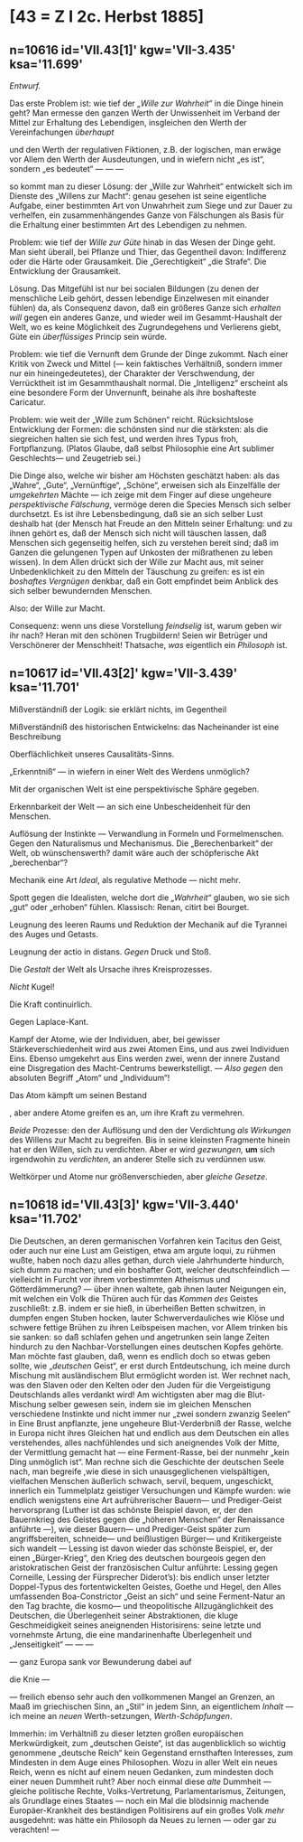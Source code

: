 # [43 = Z I 2c. Herbst 1885]

## n=10616 id='VII.43[1]' kgw='VII-3.435' ksa='11.699'

*Entwurf.*

Das erste Problem ist: wie tief der *„Wille zur Wahrheit“* in die Dinge hinein geht? Man ermesse den ganzen Werth der Unwissenheit im Verband der Mittel zur Erhaltung des Lebendigen, insgleichen den Werth der Vereinfachungen *überhaupt*

und den Werth der regulativen Fiktionen, z.B. der logischen, man erwäge vor Allem den Werth der Ausdeutungen, und in wiefern nicht „es ist“, sondern „es bedeutet“ — — —

so kommt man zu dieser Lösung: der „Wille zur Wahrheit“ entwickelt sich im Dienste des „Willens zur Macht“: genau gesehen ist seine eigentliche Aufgabe, einer bestimmten Art von Unwahrheit zum Siege und zur Dauer zu verhelfen, ein zusammenhängendes Ganze von Fälschungen als Basis für die Erhaltung einer bestimmten Art des Lebendigen zu nehmen.

Problem: wie tief der *Wille zur Güte* hinab in das Wesen der Dinge geht. Man sieht überall, bei Pflanze und Thier, das Gegentheil davon: Indifferenz oder die Härte oder Grausamkeit. Die „Gerechtigkeit“ „die Strafe“. Die Entwicklung der Grausamkeit.

Lösung. Das Mitgefühl ist nur bei socialen Bildungen (zu denen der menschliche Leib gehört, dessen lebendige Einzelwesen mit einander fühlen) da, als Consequenz davon, daß ein größeres Ganze sich *erhalten will* gegen ein anderes Ganze, und wieder weil im Gesammt-Haushalt der Welt, wo es keine Möglichkeit des Zugrundegehens und Verlierens giebt, Güte ein *überflüssiges* Princip sein würde.

Problem: wie tief die Vernunft dem Grunde der Dinge zukommt. Nach einer Kritik von Zweck und Mittel (— kein faktisches Verhältniß, sondern immer nur ein hineingedeutetes), der Charakter der Verschwendung, der Verrücktheit ist im Gesammthaushalt normal. Die „Intelligenz“ erscheint als eine besondere Form der Unvernunft, beinahe als ihre boshafteste Caricatur.

Problem: wie weit der „Wille zum Schönen“ reicht. Rücksichtslose Entwicklung der Formen: die schönsten sind nur die stärksten: als die siegreichen halten sie sich fest, und werden ihres Typus froh, Fortpflanzung. (Platos Glaube, daß selbst Philosophie eine Art sublimer Geschlechts— und Zeugetrieb sei.)

Die Dinge also, welche wir bisher am Höchsten geschätzt haben: als das „Wahre“, „Gute“, „Vernünftige“, „Schöne“, erweisen sich als Einzelfälle der *umgekehrten* Mächte — ich zeige mit dem Finger auf diese ungeheure *perspektivische Fälschung*, vermöge deren die Species Mensch sich selber durchsetzt. Es ist ihre Lebensbedingung, daß sie an sich selber Lust deshalb hat (der Mensch hat Freude an den Mitteln seiner Erhaltung: und zu ihnen gehört es, daß der Mensch sich nicht will täuschen lassen, daß Menschen sich gegenseitig helfen, sich zu verstehen bereit sind; daß im Ganzen die gelungenen Typen auf Unkosten der mißrathenen zu leben wissen). In dem Allen drückt sich der Wille zur Macht aus, mit seiner Unbedenklichkeit zu den Mitteln der Täuschung zu greifen: es ist ein *boshaftes Vergnügen* denkbar, daß ein Gott empfindet beim Anblick des sich selber bewundernden Menschen.

Also: der Wille zur Macht.

Consequenz: wenn uns diese Vorstellung *feindselig* ist, warum geben wir ihr nach? Heran mit den schönen Trugbildern! Seien wir Betrüger und Verschönerer der Menschheit! Thatsache, *was* eigentlich ein *Philosoph* ist.

## n=10617 id='VII.43[2]' kgw='VII-3.439' ksa='11.701'

Mißverständniß der Logik: sie erklärt nichts, im Gegentheil

Mißverständniß des historischen Entwickelns: das Nacheinander ist eine Beschreibung

Oberflächlichkeit unseres Causalitäts-Sinns.

„Erkenntniß“ — in wiefern in einer Welt des Werdens unmöglich?

Mit der organischen Welt ist eine perspektivische Sphäre gegeben.

Erkennbarkeit der Welt — an sich eine Unbescheidenheit für den Menschen.

Auflösung der Instinkte — Verwandlung in Formeln und Formelmenschen. Gegen den Naturalismus und Mechanismus. Die „Berechenbarkeit“ der Welt, ob wünschenswerth? damit wäre auch der schöpferische Akt „berechenbar“?

Mechanik eine Art *Ideal*, als regulative Methode — nicht mehr.

Spott gegen die Idealisten, welche dort die *„Wahrheit“* glauben, wo sie sich „gut“ oder „erhoben“ fühlen. Klassisch: Renan, citirt bei Bourget.

Leugnung des leeren Raums und Reduktion der Mechanik auf die Tyrannei des Auges und Getasts.

Leugnung der actio in distans. *Gegen* Druck und Stoß.

Die *Gestalt* der Welt als Ursache ihres Kreisprozesses.

*Nicht* Kugel!

Die Kraft continuirlich.

Gegen Laplace-Kant.

Kampf der Atome, wie der Individuen, aber, bei gewisser Stärkeverschiedenheit wird aus zwei Atomen Eins, und aus zwei Individuen Eins. Ebenso umgekehrt aus Eins werden zwei, wenn der innere Zustand eine Disgregation des Macht-Centrums bewerkstelligt. — *Also gegen* den absoluten Begriff „Atom“ und „Individuum“!

Das Atom kämpft um seinen Bestand

, aber andere Atome greifen es an, um ihre Kraft zu vermehren.

*Beide* Prozesse: den der Auflösung und den der Verdichtung *als Wirkungen* des Willens zur Macht zu begreifen. Bis in seine kleinsten Fragmente hinein hat er den Willen, sich zu verdichten. Aber er wird *gezwungen,* **um** sich irgendwohin zu *verdichten*, an anderer Stelle sich zu verdünnen usw.

Weltkörper und Atome nur größenverschieden, aber *gleiche Gesetze*.

## n=10618 id='VII.43[3]' kgw='VII-3.440' ksa='11.702'

Die Deutschen, an deren germanischen Vorfahren kein Tacitus den Geist, oder auch nur eine Lust am Geistigen, etwa am argute loqui, zu rühmen wußte, haben noch dazu alles gethan, durch viele Jahrhunderte hindurch, sich dumm zu machen; und ein boshafter Gott, welcher deutschfeindlich — vielleicht in Furcht vor ihrem vorbestimmten Atheismus und Götterdämmerung? — über ihnen waltete, gab ihnen lauter Neigungen ein, mit welchen ein Volk die Thüren auch für das *Kommen* *des* Geistes zuschließt: z.B. indem er sie hieß, in überheißen Betten schwitzen, in dumpfen engen Stuben hocken, lauter Schwerverdauliches wie Klöse und schwere fettige Brühen zu ihren Leibspeisen machen, vor Allem trinken bis sie sanken: so daß schlafen gehen und angetrunken sein lange Zeiten hindurch zu den Nachbar-Vorstellungen eines deutschen Kopfes gehörte. Man möchte fast glauben, daß, wenn es endlich doch so etwas geben sollte, wie „*deutschen* Geist“, er erst durch Entdeutschung, ich meine durch Mischung mit ausländischem Blut ermöglicht worden ist. Wer rechnet nach, was den Slaven oder den Kelten oder den Juden für die Vergeistigung Deutschlands alles verdankt wird! Am wichtigsten aber mag die Blut-Mischung selber gewesen sein, indem sie im gleichen Menschen verschiedene Instinkte und nicht immer nur „zwei sondern zwanzig Seelen“ in Eine Brust anpflanzte, jene ungeheure Blut-Verderbniß der Rasse, welche in Europa nicht ihres Gleichen hat und endlich aus dem Deutschen ein alles verstehendes, alles nachfühlendes und sich aneignendes Volk der Mitte, der Vermittlung gemacht hat — eine Ferment-Rasse, bei der nunmehr „kein Ding unmöglich ist“. Man rechne sich die Geschichte der deutschen Seele nach, man begreife ,wie diese in sich unausgeglichenen vielspältigen, vielfachen Menschen äußerlich schwach, servil, bequem, ungeschickt, innerlich ein Tummelplatz geistiger Versuchungen und Kämpfe wurden: wie endlich wenigstens eine Art aufrührerischer Bauern— und Prediger-Geist hervorsprang (Luther ist das schönste Beispiel davon, er, der den Bauernkrieg des Geistes gegen die „höheren Menschen“ der Renaissance anführte —), wie dieser Bauern— und Prediger-Geist später zum angriffsbereiten, schneide— und beißlustigen Bürger— und Kritikergeiste sich wandelt — Lessing ist davon wieder das schönste Beispiel, er, der einen „Bürger-Krieg“, den Krieg des deutschen bourgeois gegen den aristokratischen Geist der französischen Cultur anführte: Lessing gegen Corneille, Lessing der Fürsprecher Diderot’s): bis endlich unser letzter Doppel-Typus des fortentwickelten Geistes, Goethe und Hegel, den Alles umfassenden Boa-Constrictor „Geist an sich“ und seine Ferment-Natur an den Tag brachte, die kosmo— und theopolitische Allzugänglichkeit des Deutschen, die Überlegenheit seiner Abstraktionen, die kluge Geschmeidigkeit seines aneignenden Historisirens: seine letzte und vornehmste Artung, die eine mandarinenhafte Überlegenheit und „Jenseitigkeit“ — — —

— ganz Europa sank vor Bewunderung dabei auf

die Knie —

— freilich ebenso sehr auch den vollkommenen Mangel an Grenzen, an Maaß im griechischen Sinn, an „Stil“ in jedem Sinn, an eigentlichem *Inhalt* — ich meine an *neuen* Werth-setzungen, *Werth-Schöpfungen*.

Immerhin: im Verhältniß zu dieser letzten großen europäischen Merkwürdigkeit, zum „deutschen Geiste“, ist das augenblicklich so wichtig genommene „deutsche Reich“ kein Gegenstand ernsthaften Interesses, zum Mindesten in dem Auge eines Philosophen. Wozu in aller Welt ein neues Reich, wenn es nicht auf einem neuen Gedanken, zum mindesten doch einer neuen Dummheit ruht? Aber noch einmal diese *alte* Dummheit — gleiche politische Rechte, Volks-Vertretung, Parlamentarismus, Zeitungen, als Grundlage eines Staates — noch ein Mal die blödsinnig machende Europäer-Krankheit des beständigen Politisirens auf ein großes Volk *mehr* ausgedehnt: was hätte ein Philosoph da Neues zu lernen — oder gar zu verachten! —
